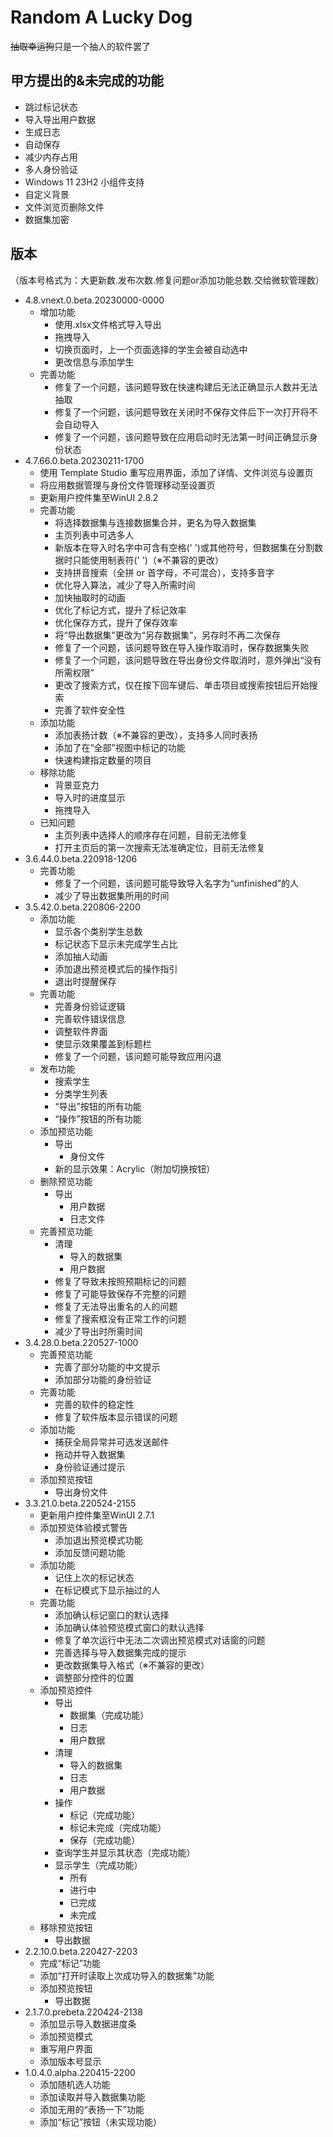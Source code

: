 # **Random A Lucky Dog**
~~抽取幸运狗~~只是一个抽人的软件罢了
## 甲方提出的&未完成的功能
+ 跳过标记状态
+ 导入导出用户数据
+ 生成日志
+ 自动保存
+ 减少内存占用
+ 多人身份验证
+ Windows 11 23H2 小组件支持
+ 自定义背景
+ 文件浏览页删除文件
+ 数据集加密
## 版本
（版本号格式为：大更新数.发布次数.修复问题or添加功能总数.交给微软管理数）
+ 4.8.vnext.0.beta.20230000-0000
  + 增加功能
	+ 使用.xlsx文件格式导入导出
	+ 拖拽导入
	+ 切换页面时，上一个页面选择的学生会被自动选中
	+ 更改信息与添加学生
  + 完善功能
	+ 修复了一个问题，该问题导致在快速构建后无法正确显示人数并无法抽取
	+ 修复了一个问题，该问题导致在关闭时不保存文件后下一次打开将不会自动导入
	+ 修复了一个问题，该问题导致在应用启动时无法第一时间正确显示身份状态
+ 4.7.66.0.beta.20230211-1700
  + 使用 Template Studio 重写应用界面，添加了详情、文件浏览与设置页
  + 将应用数据管理与身份文件管理移动至设置页
  + 更新用户控件集至WinUI 2.8.2
  + 完善功能
    + 将选择数据集与连接数据集合并，更名为导入数据集
	+ 主页列表中可选多人
	+ 新版本在导入时名字中可含有空格(' ')或其他符号，但数据集在分割数据时只能使用制表符('	')（※不兼容的更改）
	+ 支持拼音搜索（全拼 or 首字母，不可混合），支持多音字
	+ 优化导入算法，减少了导入所需时间
	+ 加快抽取时的动画
	+ 优化了标记方式，提升了标记效率
	+ 优化保存方式，提升了保存效率
	+ 将“导出数据集”更改为“另存数据集”，另存时不再二次保存
	+ 修复了一个问题，该问题导致在导入操作取消时，保存数据集失败
	+ 修复了一个问题，该问题导致在导出身份文件取消时，意外弹出“没有所需权限”
	+ 更改了搜索方式，仅在按下回车键后、单击项目或搜索按钮后开始搜索
	+ 完善了软件安全性
  + 添加功能
    + 添加表扬计数（※不兼容的更改），支持多人同时表扬
	+ 添加了在“全部”视图中标记的功能
	+ 快速构建指定数量的项目
  + 移除功能
    + 背景亚克力
	+ 导入时的进度显示
	+ 拖拽导入
  + 已知问题
    + 主页列表中选择人的顺序存在问题，目前无法修复
	+ 打开主页后的第一次搜索无法准确定位，目前无法修复
+ 3.6.44.0.beta.220918-1206
  + 完善功能
    + 修复了一个问题，该问题可能导致导入名字为“unfinished”的人
	+ 减少了导出数据集所用的时间
+ 3.5.42.0.beta.220806-2200
  + 添加功能
    + 显示各个类别学生总数
	+ 标记状态下显示未完成学生占比
	+ 添加抽人动画
	+ 添加退出预览模式后的操作指引
	+ 退出时提醒保存
  + 完善功能
    + 完善身份验证逻辑
    + 完善软件错误信息
	+ 调整软件界面
	+ 使显示效果覆盖到标题栏
	+ 修复了一个问题，该问题可能导致应用闪退
  + 发布功能
    + 搜索学生
	+ 分类学生列表
	+ “导出”按钮的所有功能
	+ “操作”按钮的所有功能
  + 添加预览功能
    + 导出
	  + 身份文件
	+ 新的显示效果：Acrylic（附加切换按钮）
  + 删除预览功能
    + 导出
	  + 用户数据
	  + 日志文件
  + 完善预览功能
    + 清理
      + 导入的数据集
      + 用户数据
  	+ 修复了导致未按照预期标记的问题
	+ 修复了可能导致保存不完整的问题
	+ 修复了无法导出重名的人的问题
	+ 修复了搜索框没有正常工作的问题
	+ 减少了导出时所需时间
+ 3.4.28.0.beta.220527-1000
  + 完善预览功能
    + 完善了部分功能的中文提示
	+ 添加部分功能的身份验证
  + 完善功能
    + 完善的软件的稳定性
	+ 修复了软件版本显示错误的问题
  + 添加功能
    + 捕获全局异常并可选发送邮件
	+ 拖动并导入数据集
	+ 身份验证通过提示
  + 添加预览按钮
    + 导出身份文件
+ 3.3.21.0.beta.220524-2155
  + 更新用户控件集至WinUI 2.7.1
  + 添加预览体验模式警告
    + 添加退出预览模式功能
    + 添加反馈问题功能
  + 添加功能
    + 记住上次的标记状态
    + 在标记模式下显示抽过的人
  + 完善功能
    + 添加确认标记窗口的默认选择
    + 添加确认体验预览模式窗口的默认选择 
    + 修复了单次运行中无法二次调出预览模式对话窗的问题
    + 完善选择与导入数据集完成的提示
    + 更改数据集导入格式（※不兼容的更改）
    + 调整部分控件的位置
  + 添加预览控件
    + 导出
      + 数据集（完成功能）
      + 日志
      + 用户数据
    + 清理
      + 导入的数据集
      + 日志
      + 用户数据
    + 操作
      + 标记（完成功能）
	  + 标记未完成（完成功能）
	  + 保存（完成功能）
    + 查询学生并显示其状态（完成功能）
    + 显示学生（完成功能）
      + 所有
      + 进行中
      + 已完成
      + 未完成
  + 移除预览按钮
    + 导出数据
+ 2.2.10.0.beta.220427-2203
  + 完成“标记”功能
  + 添加“打开时读取上次成功导入的数据集”功能
  + 添加预览按钮
    + 导出数据
+ 2.1.7.0.prebeta.220424-2138
  + 添加显示导入数据进度条
  + 添加预览模式
  + 重写用户界面
  + 添加版本号显示
+ 1.0.4.0.alpha.220415-2200
  + 添加随机选人功能
  + 添加读取并导入数据集功能
  + 添加无用的“表扬一下”功能
  + 添加“标记”按钮（未实现功能）
